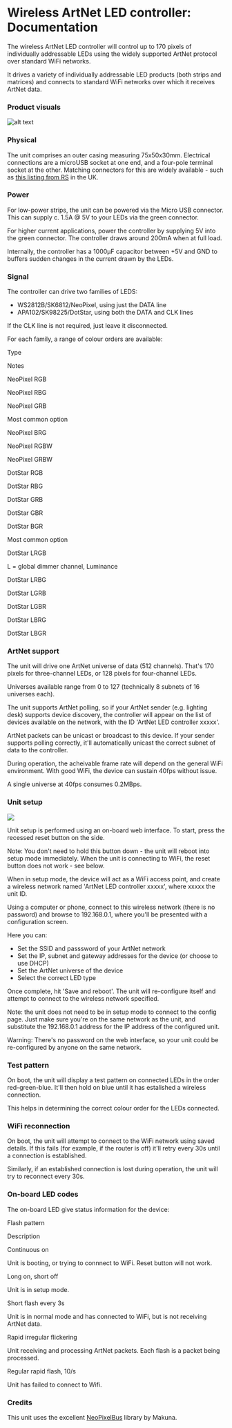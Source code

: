 Wireless ArtNet LED controller: Documentation
=============================================

The wireless ArtNet LED controller will control up to 170 pixels of individually addressable LEDs using the widely supported ArtNet protocol over standard WiFi networks.

It drives a variety of individually addressable LED products (both strips and matrices) and connects to standard WiFi networks over which it receives ArtNet data.

### Product visuals
![alt text](https://github.com/adam-p/markdown-here/raw/master/src/common/images/icon48.png "Logo Title Text 1")

### Physical

The unit comprises an outer casing measuring 75x50x30mm. Electrical connections are a microUSB socket at one end, and a four-pole terminal socket at the other. Matching connectors for this are widely available - such as [this listing from RS](https://uk.rs-online.com/web/p/pcb-terminal-blocks/8971216/) in the UK.

### Power

For low-power strips, the unit can be powered via the Micro USB connector. This can supply c. 1.5A @ 5V to your LEDs via the green connector.

For higher current applications, power the controller by supplying 5V into the green connector. The controller draws around 200mA when at full load.

Internally, the controller has a 1000μF capacitor between +5V and GND to buffers sudden changes in the current drawn by the LEDs.

### Signal

The controller can drive two families of LEDS:

*   WS2812B/SK6812/NeoPixel, using just the DATA line
*   APA102/SK98225/DotStar, using both the DATA and CLK lines

If the CLK line is not required, just leave it disconnected.

For each family, a range of colour orders are available:

Type

Notes

NeoPixel RGB

NeoPixel RBG

NeoPixel GRB

Most common option

NeoPixel BRG

NeoPixel RGBW

NeoPixel GRBW

DotStar RGB

DotStar RBG

DotStar GRB

DotStar GBR

DotStar BGR

Most common option

DotStar LRGB

L = global dimmer channel, Luminance

DotStar LRBG

DotStar LGRB

DotStar LGBR

DotStar LBRG

DotStar LBGR

### ArtNet support

The unit will drive one ArtNet universe of data (512 channels). That's 170 pixels for three-channel LEDs, or 128 pixels for four-channel LEDs.

Universes available range from 0 to 127 (technically 8 subnets of 16 universes each).

The unit supports ArtNet polling, so if your ArtNet sender (e.g. lighting desk) supports device discovery, the controller will appear on the list of devices available on the network, with the ID 'ArtNet LED controller xxxxx'.

ArtNet packets can be unicast or broadcast to this device. If your sender supports polling correctly, it'll automatically unicast the correct subnet of data to the controller.

During operation, the acheivable frame rate will depend on the general WiFi environment. With good WiFi, the device can sustain 40fps without issue.

A single universe at 40fps consumes 0.2MBps.

### Unit setup

![](img/interface-ipad.png)

Unit setup is performed using an on-board web interface. To start, press the recessed reset button on the side.

Note: You don't need to hold this button down - the unit will reboot into setup mode immediately. When the unit is connecting to WiFi, the reset button does not work - see below.

When in setup mode, the device will act as a WiFi access point, and create a wireless network named 'ArtNet LED controller xxxxx', where xxxxx the unit ID.

Using a computer or phone, connect to this wireless network (there is no password) and browse to 192.168.0.1, where you'll be presented with a configuration screen.

Here you can:

*   Set the SSID and passsword of your ArtNet network
*   Set the IP, subnet and gateway addresses for the device (or choose to use DHCP)
*   Set the ArtNet universe of the device
*   Select the correct LED type

Once complete, hit 'Save and reboot'. The unit will re-configure itself and attempt to connect to the wireless network specified.

Note: the unit does not need to be in setup mode to connect to the config page. Just make sure you're on the same network as the unit, and substitute the 192.168.0.1 address for the IP address of the configured unit.

Warning: There's no password on the web interface, so your unit could be re-configured by anyone on the same network.

### Test pattern

On boot, the unit will display a test pattern on connected LEDs in the order red-green-blue. It'll then hold on blue until it has estalished a wireless connection.

This helps in determining the correct colour order for the LEDs connected.

### WiFi reconnection

On boot, the unit will attempt to connect to the WiFi network using saved details. If this fails (for example, if the router is off) it'll retry every 30s until a connection is established.

Similarly, if an established connection is lost during operation, the unit will try to reconnect every 30s.

### On-board LED codes

The on-board LED give status information for the device:

Flash pattern

Description

Continuous on

Unit is booting, or trying to connnect to WiFi. Reset button will not work.

Long on, short off

Unit is in setup mode.

Short flash every 3s

Unit is in normal mode and has connected to WiFi, but is not receiving ArtNet data.

Rapid irregular flickering

Unit receiving and processing ArtNet packets. Each flash is a packet being processed.

Regular rapid flash, 10/s

Unit has failed to connect to Wifi.

### Credits

This unit uses the excellent [NeoPixelBus](https://github.com/Makuna/NeoPixelBus) library by Makuna.